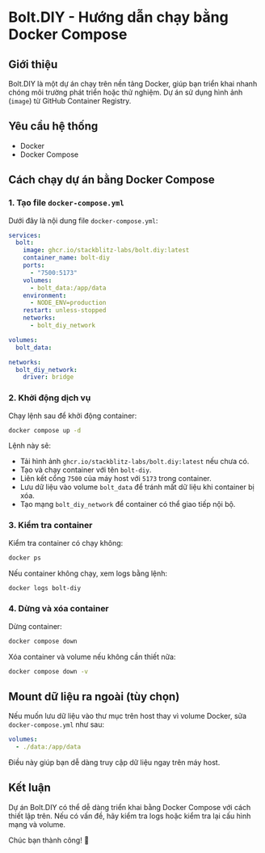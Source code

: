 # Bolt.DIY - Hướng dẫn chạy bằng Docker Compose

## Giới thiệu

Bolt.DIY là một dự án chạy trên nền tảng Docker, giúp bạn triển khai nhanh chóng môi trường phát triển hoặc thử nghiệm. Dự án sử dụng hình ảnh (`image`) từ GitHub Container Registry.

## Yêu cầu hệ thống

- Docker
- Docker Compose

## Cách chạy dự án bằng Docker Compose

### 1. Tạo file `docker-compose.yml`

Dưới đây là nội dung file `docker-compose.yml`:

```yaml
services:
  bolt:
    image: ghcr.io/stackblitz-labs/bolt.diy:latest
    container_name: bolt-diy
    ports:
      - "7500:5173"
    volumes:
      - bolt_data:/app/data
    environment:
      - NODE_ENV=production
    restart: unless-stopped
    networks:
      - bolt_diy_network

volumes:
  bolt_data:

networks:
  bolt_diy_network:
    driver: bridge
```

### 2. Khởi động dịch vụ

Chạy lệnh sau để khởi động container:

```sh
docker compose up -d
```

Lệnh này sẽ:
- Tải hình ảnh `ghcr.io/stackblitz-labs/bolt.diy:latest` nếu chưa có.
- Tạo và chạy container với tên `bolt-diy`.
- Liên kết cổng `7500` của máy host với `5173` trong container.
- Lưu dữ liệu vào volume `bolt_data` để tránh mất dữ liệu khi container bị xóa.
- Tạo mạng `bolt_diy_network` để container có thể giao tiếp nội bộ.

### 3. Kiểm tra container

Kiểm tra container có chạy không:
```sh
docker ps
```

Nếu container không chạy, xem logs bằng lệnh:
```sh
docker logs bolt-diy
```

### 4. Dừng và xóa container

Dừng container:
```sh
docker compose down
```

Xóa container và volume nếu không cần thiết nữa:
```sh
docker compose down -v
```

## Mount dữ liệu ra ngoài (tùy chọn)

Nếu muốn lưu dữ liệu vào thư mục trên host thay vì volume Docker, sửa `docker-compose.yml` như sau:

```yaml
volumes:
  - ./data:/app/data
```

Điều này giúp bạn dễ dàng truy cập dữ liệu ngay trên máy host.

## Kết luận

Dự án Bolt.DIY có thể dễ dàng triển khai bằng Docker Compose với cách thiết lập trên. Nếu có vấn đề, hãy kiểm tra logs hoặc kiểm tra lại cấu hình mạng và volume.

Chúc bạn thành công! 🚀